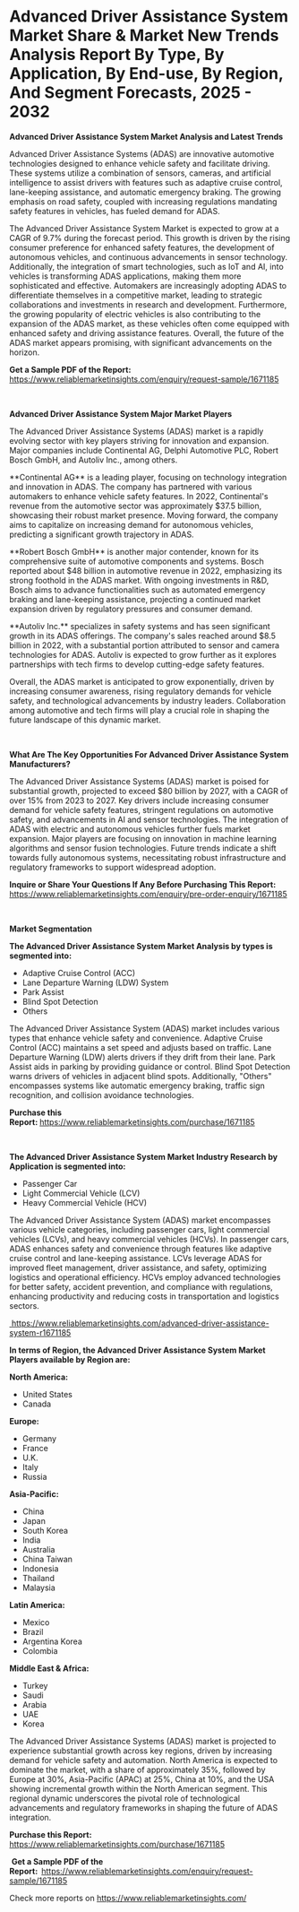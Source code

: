 <p><h1>Advanced Driver Assistance System Market Share & Market New Trends Analysis Report By Type, By Application, By End-use, By Region, And Segment Forecasts, 2025 - 2032</h1></p><p><strong>Advanced Driver Assistance System Market Analysis and Latest Trends</strong></p>
<p><p>Advanced Driver Assistance Systems (ADAS) are innovative automotive technologies designed to enhance vehicle safety and facilitate driving. These systems utilize a combination of sensors, cameras, and artificial intelligence to assist drivers with features such as adaptive cruise control, lane-keeping assistance, and automatic emergency braking. The growing emphasis on road safety, coupled with increasing regulations mandating safety features in vehicles, has fueled demand for ADAS.</p><p>The Advanced Driver Assistance System Market is expected to grow at a CAGR of 9.7% during the forecast period. This growth is driven by the rising consumer preference for enhanced safety features, the development of autonomous vehicles, and continuous advancements in sensor technology. Additionally, the integration of smart technologies, such as IoT and AI, into vehicles is transforming ADAS applications, making them more sophisticated and effective. Automakers are increasingly adopting ADAS to differentiate themselves in a competitive market, leading to strategic collaborations and investments in research and development. Furthermore, the growing popularity of electric vehicles is also contributing to the expansion of the ADAS market, as these vehicles often come equipped with enhanced safety and driving assistance features. Overall, the future of the ADAS market appears promising, with significant advancements on the horizon.</p></p>
<p><strong>Get a Sample PDF of the Report:&nbsp;</strong> <a href="https://www.reliablemarketinsights.com/enquiry/request-sample/1671185?utm_campaign=3164&utm_medium=2&utm_source=Github&utm_content=ia&utm_term=25032025&utm_id=advanced-driver-assistance-system">https://www.reliablemarketinsights.com/enquiry/request-sample/1671185</a></p>
<p>&nbsp;</p>
<p><strong>Advanced Driver Assistance System Major Market Players</strong></p>
<p><p>The Advanced Driver Assistance Systems (ADAS) market is a rapidly evolving sector with key players striving for innovation and expansion. Major companies include Continental AG, Delphi Automotive PLC, Robert Bosch GmbH, and Autoliv Inc., among others.</p><p>**Continental AG** is a leading player, focusing on technology integration and innovation in ADAS. The company has partnered with various automakers to enhance vehicle safety features. In 2022, Continental's revenue from the automotive sector was approximately $37.5 billion, showcasing their robust market presence. Moving forward, the company aims to capitalize on increasing demand for autonomous vehicles, predicting a significant growth trajectory in ADAS.</p><p>**Robert Bosch GmbH** is another major contender, known for its comprehensive suite of automotive components and systems. Bosch reported about $48 billion in automotive revenue in 2022, emphasizing its strong foothold in the ADAS market. With ongoing investments in R&D, Bosch aims to advance functionalities such as automated emergency braking and lane-keeping assistance, projecting a continued market expansion driven by regulatory pressures and consumer demand.</p><p>**Autoliv Inc.** specializes in safety systems and has seen significant growth in its ADAS offerings. The company's sales reached around $8.5 billion in 2022, with a substantial portion attributed to sensor and camera technologies for ADAS. Autoliv is expected to grow further as it explores partnerships with tech firms to develop cutting-edge safety features.</p><p>Overall, the ADAS market is anticipated to grow exponentially, driven by increasing consumer awareness, rising regulatory demands for vehicle safety, and technological advancements by industry leaders. Collaboration among automotive and tech firms will play a crucial role in shaping the future landscape of this dynamic market.</p></p>
<p>&nbsp;</p>
<p><strong>What Are The Key Opportunities For Advanced Driver Assistance System Manufacturers?</strong></p>
<p><p>The Advanced Driver Assistance Systems (ADAS) market is poised for substantial growth, projected to exceed $80 billion by 2027, with a CAGR of over 15% from 2023 to 2027. Key drivers include increasing consumer demand for vehicle safety features, stringent regulations on automotive safety, and advancements in AI and sensor technologies. The integration of ADAS with electric and autonomous vehicles further fuels market expansion. Major players are focusing on innovation in machine learning algorithms and sensor fusion technologies. Future trends indicate a shift towards fully autonomous systems, necessitating robust infrastructure and regulatory frameworks to support widespread adoption.</p></p>
<p><strong>Inquire or Share Your Questions If Any Before Purchasing This Report:</strong> <a href="https://www.reliablemarketinsights.com/enquiry/pre-order-enquiry/1671185?utm_campaign=3164&utm_medium=2&utm_source=Github&utm_content=ia&utm_term=25032025&utm_id=advanced-driver-assistance-system">https://www.reliablemarketinsights.com/enquiry/pre-order-enquiry/1671185</a></p>
<p>&nbsp;</p>
<p><strong>Market Segmentation</strong></p>
<p><strong>The Advanced Driver Assistance System Market Analysis by types is segmented into:</strong></p>
<p><ul><li>Adaptive Cruise Control (ACC)</li><li>Lane Departure Warning (LDW) System</li><li>Park Assist</li><li>Blind Spot Detection</li><li>Others</li></ul></p>
<p><p>The Advanced Driver Assistance System (ADAS) market includes various types that enhance vehicle safety and convenience. Adaptive Cruise Control (ACC) maintains a set speed and adjusts based on traffic. Lane Departure Warning (LDW) alerts drivers if they drift from their lane. Park Assist aids in parking by providing guidance or control. Blind Spot Detection warns drivers of vehicles in adjacent blind spots. Additionally, "Others" encompasses systems like automatic emergency braking, traffic sign recognition, and collision avoidance technologies.</p></p>
<p><strong>Purchase this Report:&nbsp;</strong><a href="https://www.reliablemarketinsights.com/purchase/1671185?utm_campaign=3164&utm_medium=2&utm_source=Github&utm_content=ia&utm_term=25032025&utm_id=advanced-driver-assistance-system">https://www.reliablemarketinsights.com/purchase/1671185</a></p>
<p>&nbsp;</p>
<p><strong>The Advanced Driver Assistance System Market Industry Research by Application is segmented into:</strong></p>
<p><ul><li>Passenger Car</li><li>Light Commercial Vehicle (LCV)</li><li>Heavy Commercial Vehicle (HCV)</li></ul></p>
<p><p>The Advanced Driver Assistance System (ADAS) market encompasses various vehicle categories, including passenger cars, light commercial vehicles (LCVs), and heavy commercial vehicles (HCVs). In passenger cars, ADAS enhances safety and convenience through features like adaptive cruise control and lane-keeping assistance. LCVs leverage ADAS for improved fleet management, driver assistance, and safety, optimizing logistics and operational efficiency. HCVs employ advanced technologies for better safety, accident prevention, and compliance with regulations, enhancing productivity and reducing costs in transportation and logistics sectors.</p></p>
<p><a href="https://www.reliablemarketinsights.com/advanced-driver-assistance-system-r1671185?utm_campaign=3164&utm_medium=2&utm_source=Github&utm_content=ia&utm_term=25032025&utm_id=advanced-driver-assistance-system">&nbsp;https://www.reliablemarketinsights.com/advanced-driver-assistance-system-r1671185</a></p>
<p><strong>In terms of Region, the Advanced Driver Assistance System Market Players available by Region are:</strong></p>
<p>
    <p> <strong> North America: </strong>
        <ul>
            <li>United States</li>
            <li>Canada</li>
        </ul>
        </p> 
    <p> <strong> Europe: </strong>
        <ul>
            <li>Germany</li>
            <li>France</li>
            <li>U.K.</li>
            <li>Italy</li>
            <li>Russia</li>
        </ul>
        </p> 
    <p> <strong> Asia-Pacific: </strong>
        <ul>
            <li>China</li>
            <li>Japan</li>
            <li>South Korea</li>
            <li>India</li>
            <li>Australia</li>
            <li>China Taiwan</li>
            <li>Indonesia</li>
            <li>Thailand</li>
            <li>Malaysia</li>
        </ul>
        </p> 
    <p> <strong> Latin America: </strong>
        <ul>
            <li>Mexico</li>
            <li>Brazil</li>
            <li>Argentina Korea</li>
            <li>Colombia</li>
        </ul>
        </p> 
    <p> <strong> Middle East & Africa: </strong>
        <ul>
            <li>Turkey</li>
            <li>Saudi</li>
            <li>Arabia</li>
            <li>UAE</li>
            <li>Korea</li>
        </ul>
    </p>
    </p>
<p><p>The Advanced Driver Assistance Systems (ADAS) market is projected to experience substantial growth across key regions, driven by increasing demand for vehicle safety and automation. North America is expected to dominate the market, with a share of approximately 35%, followed by Europe at 30%, Asia-Pacific (APAC) at 25%, China at 10%, and the USA showing incremental growth within the North American segment. This regional dynamic underscores the pivotal role of technological advancements and regulatory frameworks in shaping the future of ADAS integration.</p></p>
<p><strong>Purchase this Report: </strong><a href="https://www.reliablemarketinsights.com/purchase/1671185?utm_campaign=3164&utm_medium=2&utm_source=Github&utm_content=ia&utm_term=25032025&utm_id=advanced-driver-assistance-system">https://www.reliablemarketinsights.com/purchase/1671185</a></p>
<p>&nbsp;<strong>Get a Sample PDF of the Report:&nbsp;&nbsp;</strong><a href="https://www.reliablemarketinsights.com/enquiry/request-sample/1671185?utm_campaign=3164&utm_medium=2&utm_source=Github&utm_content=ia&utm_term=25032025&utm_id=advanced-driver-assistance-system">https://www.reliablemarketinsights.com/enquiry/request-sample/1671185</a></p>
<p><strong></strong></p>
<p>Check more reports on <a href="https://www.reliablemarketinsights.com/?utm_campaign=3164&utm_medium=2&utm_source=Github&utm_content=ia&utm_term=25032025&utm_id=advanced-driver-assistance-system">https://www.reliablemarketinsights.com/</a></p>